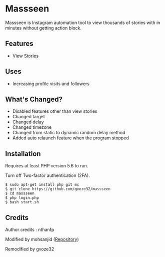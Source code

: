 # Massseen
Massseen is Instagram automation tool to view thousands of stories with in minutes without getting action block. 

## Features
- View Stories
  
## Uses 
- Increasing profile visits and followers

## What's Changed?
- Disabled features other than view stories
- Changed target
- Changed delay
- Changed timezone
- Changed from static to dynamic random delay method
- Added auto relaunch feature when the program stopped
   
## Installation

Requires at least PHP version 5.6 to run.

Turn off Two-factor authentication (2FA).

```
$ sudo apt-get install php git mc
$ git clone https://github.com/gvoze32/massseen
$ cd massseen
$ php login.php
$ bash start.sh
```

## Credits
Author credits : nthanfp

Modified by mohsanjid ([Repository](https://github.com/sanjidtk/masslooker))

Remodified by gvoze32
